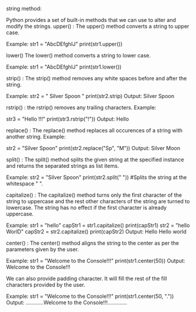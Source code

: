 string method:

Python provides a set of built-in methods that we can use to alter and modify the strings.
upper() :
The upper() method converts a string to upper case.

Example:
str1 = "AbcDEfghIJ"
print(str1.upper())

lower()
The lower() method converts a string to lower case.

Example:
str1 = "AbcDEfghIJ"
print(str1.lower())

strip() :
The strip() method removes any white spaces before and after the string.

Example:
str2 = " Silver Spoon "
print(str2.strip)
Output:
Silver Spoon

rstrip() :
the rstrip() removes any trailing characters. Example:

str3 = "Hello !!!"
print(str3.rstrip("!"))
Output:
Hello

replace() :
The replace() method replaces all occurences of a string with another string. Example:

str2 = "Silver Spoon"
print(str2.replace("Sp", "M"))
Output:
Silver Moon

split() :
The split() method splits the given string at the specified instance and returns the separated strings as list items.

Example:
str2 = "Silver Spoon"
print(str2.split(" ")) #Splits the string at the whitespace " ".

capitalize() :
The capitalize() method turns only the first character of the string to uppercase and the rest other characters of the string are turned to lowercase. The string has no effect if the first character is already uppercase.

Example:
str1 = "hello"
capStr1 = str1.capitalize()
print(capStr1)
str2 = "hello WorlD"
capStr2 = str2.capitalize()
print(capStr2)
Output:
Hello
Hello world

center() :
The center() method aligns the string to the center as per the parameters given by the user.

Example:
str1 = "Welcome to the Console!!!"
print(str1.center(50))
Output:
Welcome to the Console!!!

We can also provide padding character. It will fill the rest of the fill characters provided by the user.

Example:
str1 = "Welcome to the Console!!!"
print(str1.center(50, "."))
Output:
............Welcome to the Console!!!.............
